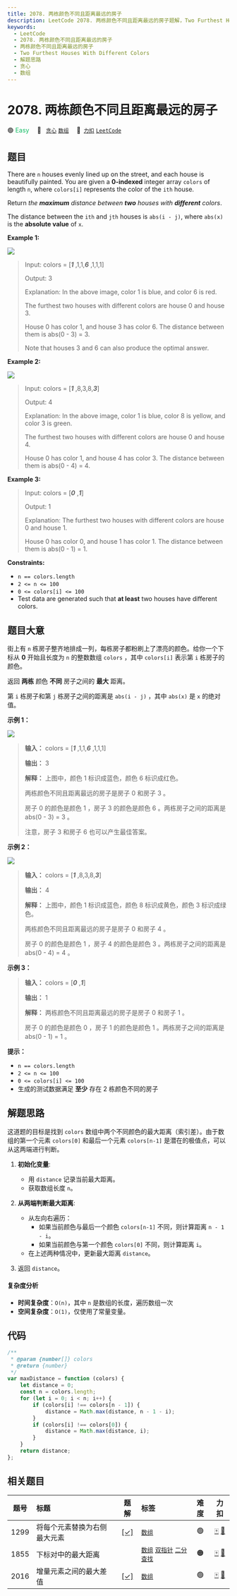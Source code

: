 ```yaml
---
title: 2078. 两栋颜色不同且距离最远的房子
description: LeetCode 2078. 两栋颜色不同且距离最远的房子题解，Two Furthest Houses With Different Colors，包含解题思路、复杂度分析以及完整的 JavaScript 代码实现。
keywords:
  - LeetCode
  - 2078. 两栋颜色不同且距离最远的房子
  - 两栋颜色不同且距离最远的房子
  - Two Furthest Houses With Different Colors
  - 解题思路
  - 贪心
  - 数组
---
```


# 2078. 两栋颜色不同且距离最远的房子

🟢 <font color=#15bd66>Easy</font>&emsp; 🔖&ensp; [`贪心`](/tag/greedy.md) [`数组`](/tag/array.md)&emsp; 🔗&ensp;[`力扣`](https://leetcode.cn/problems/two-furthest-houses-with-different-colors) [`LeetCode`](https://leetcode.com/problems/two-furthest-houses-with-different-colors)

## 题目

There are `n` houses evenly lined up on the street, and each house is
beautifully painted. You are given a **0-indexed** integer array `colors` of
length `n`, where `colors[i]` represents the color of the `ith` house.

Return _the **maximum** distance between **two** houses with **different** colors_.

The distance between the `ith` and `jth` houses is `abs(i - j)`, where
`abs(x)` is the **absolute value** of `x`.

**Example 1:**

![](https://assets.leetcode.com/uploads/2021/10/31/eg1.png)

> Input: colors = [_**1**_ ,1,1,**_6_** ,1,1,1]
>
> Output: 3
>
> Explanation: In the above image, color 1 is blue, and color 6 is red.
>
> The furthest two houses with different colors are house 0 and house 3.
>
> House 0 has color 1, and house 3 has color 6. The distance between them is abs(0 - 3) = 3.
>
> Note that houses 3 and 6 can also produce the optimal answer.

**Example 2:**

![](https://assets.leetcode.com/uploads/2021/10/31/eg2.png)

> Input: colors = [_**1**_ ,8,3,8,_**3**_]
>
> Output: 4
>
> Explanation: In the above image, color 1 is blue, color 8 is yellow, and color 3 is green.
>
> The furthest two houses with different colors are house 0 and house 4.
>
> House 0 has color 1, and house 4 has color 3. The distance between them is abs(0 - 4) = 4.

**Example 3:**

> Input: colors = [_**0**_ ,**_1_**]
>
> Output: 1
>
> Explanation: The furthest two houses with different colors are house 0 and house 1.
>
> House 0 has color 0, and house 1 has color 1. The distance between them is abs(0 - 1) = 1.

**Constraints:**

- `n == colors.length`
- `2 <= n <= 100`
- `0 <= colors[i] <= 100`
- Test data are generated such that **at least** two houses have different colors.

## 题目大意

街上有 `n` 栋房子整齐地排成一列，每栋房子都粉刷上了漂亮的颜色。给你一个下标从 **0** 开始且长度为 `n` 的整数数组 `colors` ，其中
`colors[i]` 表示第 `i` 栋房子的颜色。

返回 **两栋** 颜色 **不同** 房子之间的 **最大** 距离。

第 `i` 栋房子和第 `j` 栋房子之间的距离是 `abs(i - j)` ，其中 `abs(x)` 是 `x` 的绝对值。

**示例 1：**

![](https://assets.leetcode.com/uploads/2021/10/31/eg1.png)

> **输入：** colors = [**_1_** ,1,1,_**6**_ ,1,1,1]
>
> **输出：** 3
>
> **解释：** 上图中，颜色 1 标识成蓝色，颜色 6 标识成红色。
>
> 两栋颜色不同且距离最远的房子是房子 0 和房子 3 。
>
> 房子 0 的颜色是颜色 1 ，房子 3 的颜色是颜色 6 。两栋房子之间的距离是 abs(0 - 3) = 3 。
>
> 注意，房子 3 和房子 6 也可以产生最佳答案。

**示例 2：**

![](https://assets.leetcode.com/uploads/2021/10/31/eg2.png)

> **输入：** colors = [_**1**_ ,8,3,8,_**3**_]
>
> **输出：** 4
>
> **解释：** 上图中，颜色 1 标识成蓝色，颜色 8 标识成黄色，颜色 3 标识成绿色。
>
> 两栋颜色不同且距离最远的房子是房子 0 和房子 4 。
>
> 房子 0 的颜色是颜色 1 ，房子 4 的颜色是颜色 3 。两栋房子之间的距离是 abs(0 - 4) = 4 。

**示例 3：**

> **输入：** colors = [_**0**_ ,_**1**_]
>
> **输出：** 1
>
> **解释：** 两栋颜色不同且距离最远的房子是房子 0 和房子 1 。
>
> 房子 0 的颜色是颜色 0 ，房子 1 的颜色是颜色 1 。两栋房子之间的距离是 abs(0 - 1) = 1 。

**提示：**

- `n == colors.length`
- `2 <= n <= 100`
- `0 <= colors[i] <= 100`
- 生成的测试数据满足 **至少** 存在 2 栋颜色不同的房子

## 解题思路

这道题的目标是找到 `colors` 数组中两个不同颜色的最大距离（索引差）。由于数组的第一个元素 `colors[0]` 和最后一个元素 `colors[n-1]` 是潜在的极值点，可以从这两端进行判断。

1. **初始化变量**:

   - 用 `distance` 记录当前最大距离。
   - 获取数组长度 `n`。

2. **从两端判断最大距离**:

   - 从左向右遍历：
     - 如果当前颜色与最后一个颜色 `colors[n-1]` 不同，则计算距离 `n - 1 - i`。
     - 如果当前颜色与第一个颜色 `colors[0]` 不同，则计算距离 `i`。
   - 在上述两种情况中，更新最大距离 `distance`。

3. 返回 `distance`。

#### 复杂度分析

- **时间复杂度**：`O(n)`，其中 `n` 是数组的长度，遍历数组一次
- **空间复杂度**：`O(1)`，仅使用了常量变量。

## 代码

```javascript
/**
 * @param {number[]} colors
 * @return {number}
 */
var maxDistance = function (colors) {
	let distance = 0;
	const n = colors.length;
	for (let i = 0; i < n; i++) {
		if (colors[i] !== colors[n - 1]) {
			distance = Math.max(distance, n - 1 - i);
		}
		if (colors[i] !== colors[0]) {
			distance = Math.max(distance, i);
		}
	}
	return distance;
};
```

## 相关题目

<!-- prettier-ignore -->
| 题号 | 标题 | 题解 | 标签 | 难度 | 力扣 |
| :------: | :------ | :------: | :------ | :------: | :------: |
| 1299 | 将每个元素替换为右侧最大元素 | [[✓]](/problem/1299.md) |  [`数组`](/tag/array.md) | 🟢 | [🀄️](https://leetcode.cn/problems/replace-elements-with-greatest-element-on-right-side) [🔗](https://leetcode.com/problems/replace-elements-with-greatest-element-on-right-side) |
| 1855 | 下标对中的最大距离 |  |  [`数组`](/tag/array.md) [`双指针`](/tag/two-pointers.md) [`二分查找`](/tag/binary-search.md) | 🟠 | [🀄️](https://leetcode.cn/problems/maximum-distance-between-a-pair-of-values) [🔗](https://leetcode.com/problems/maximum-distance-between-a-pair-of-values) |
| 2016 | 增量元素之间的最大差值 | [[✓]](/problem/2016.md) |  [`数组`](/tag/array.md) | 🟢 | [🀄️](https://leetcode.cn/problems/maximum-difference-between-increasing-elements) [🔗](https://leetcode.com/problems/maximum-difference-between-increasing-elements) |
